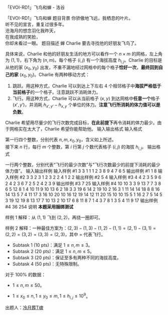 



「EVOI-RD1」飞鸟和蝉 - 洛谷














「EVOI-RD1」飞鸟和蝉
题目背景
你骄傲地飞远，我栖息的叶片。  
听不见的宣言，重复过很多年。  
沧海月的想念羽化我昨天，  
在我成熟的笑脸，  
你却未看过一眼。
题目描述
蝉 Charlie 要去寻找他的好朋友飞鸟了。 

具体来说，Charlie 和他的好朋友生活的地方可以看作一个 $n \times m$ 的网格，左上角为 $(1,1)$，右下角为 $(n,m)$。每个格子 $(i,j)$ 有一个海拔高度 $h_{i,j}$。Charlie 的目标是从他的家 $(x_0,y_0)$ 出发，不重不漏地经过网格中的每个格子**恰好一次**，**最终回到自己的家** $(x_0,y_0)$。Charlie 有两种移动方式：

1. 跳跃。用这种方式，Charlie 可以到达上下左右 $4$ 个相邻格子中**海拔严格低于当前格子**的一个格子。注意跳跃不消耗体力。  
2. 飞行。用这种方式，Charlie 可以从当前格子 $(x,y)$ 到达网格中**任意一个**格子 $(x',y')$，并消耗 $h_{x',y'}-h_{x,y}$ 个单位的体力。**注意飞行所消耗的体力值可以是负数**。  

Charlie 希望用尽量少的飞行次数完成目标，**在此前提下**再令消耗的体力最少。由于网格实在太大了，Charlie 希望你能帮助他。
输入输出格式
输入格式

第一行四个整数，分别代表 $n,m,x_0,y_0$，含义如上所述。  
接下来 $n$ 行，每行 $m$ 个整数，第 $i$ 行第 $j$ 个数代表格子 $(i,j)$ 的海拔 $h_{i,j}$。
输出格式

一行两个整数，分别代表“飞行的最少次数”与“飞行次数最少的前提下消耗的最少体力值”。
输入输出样例
输入样例 #1
3 3 1 1
1 2 3
8 9 4
7 6 5
输出样例 #1
1 8
输入样例 #2
3 3 2 3
1 2 3
2 2 4
1 2 2
输出样例 #2
5 4
输入样例 #3
4 4 2 3
5 9 6 2
4 2 3 6
7 2 5 2
4 2 3 9
输出样例 #3
7 25
输入样例 #4
10 10 3 3
9 13 7 7 3 8 6 5 12 8
1 4 10 11 9 10 13 6 2 18
3 3 19 6 14 2 19 10 2 16
3 1 11 14 14 18 8 8 16 14
13 5 7 4 11 17 3 16 10 20
10 16 12 19 14 12 11 20 15 10
10 15 5 1 16 2 7 5 14 5
3 19 12 19 8 13 17 7 10 13
2 10 17 6 8 11 8 7 1 4
3 7 8 1 3 5 4 11 9 17
输出样例 #4
36 254
说明
**本题采用捆绑测试**

样例 1 解释：从 $(1,1)$ 飞到 $(2,2)$，再绕一圈即可。

样例 2 解释：一种最佳方案为：$(2,3)-(1,3)-(1,2)-(1,1)=(2,1)-(3,1)=(2,2)=(3,2)=(3,3)=(2,3)$，其中 $=$ 代表飞行。  

- Subtask 1 (10 pts)：满足 $1 \leq n,m \leq 3$。
- Subtask 2 (20 pts)：满足 $1 \leq n,m \leq 5$。
- Subtask 3 (20 pts)：保证至多有两种不同的海拔高度。 
- Subtask 4 (50 pts)：无特殊限制。

对于 $100\%$ 的数据：
- $1 \leq n,m \leq 50$。

- $1 \leq x_0 \leq n,1 \leq y_0 \leq m,1 \leq h_{i,j} \leq 10^9$。  

出题人：[冷月葬T魂](https://www.luogu.com.cn/user/340903)






